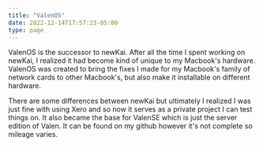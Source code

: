 ```yaml
---
title: "ValenOS"
date: 2022-12-14T17:57:23-05:00
type: page
---
```


ValenOS is the successor to newKai. After all the time I spent working
on newKai, I realized it had become kind of unique to my Macbook's
hardware. ValenOS was created to bring the fixes I made for my Macbook's
family of network cards to other Macbook's, but also make it installable
on different hardware.

There are some differences between newKai but ultimately I realized I was
just fine with using Xero and so now it serves as a private project I can
test things on. It also became the base for ValenSE which is just the
server edition of Valen. It can be found on my github however it's not
complete so mileage varies.
